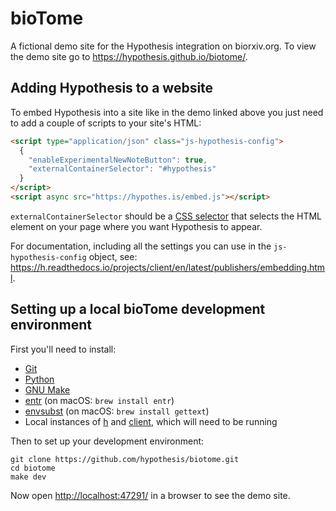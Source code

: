 bioTome
=======

A fictional demo site for the Hypothesis integration on biorxiv.org. To view the demo site go to <https://hypothesis.github.io/biotome/>.

Adding Hypothesis to a website
------------------------------

To embed Hypothesis into a site like in the demo linked above you just need to add a couple of scripts to your site's HTML:

```html
<script type="application/json" class="js-hypothesis-config">
  {
    "enableExperimentalNewNoteButton": true,
    "externalContainerSelector": "#hypothesis"
  }
</script>
<script async src="https://hypothes.is/embed.js"></script>
```

`externalContainerSelector` should be a [CSS selector](https://developer.mozilla.org/en-US/docs/Web/CSS/CSS_selectors) that selects the HTML element on your page where you want Hypothesis to appear.

For documentation, including all the settings you can use in the `js-hypothesis-config` object, see: <https://h.readthedocs.io/projects/client/en/latest/publishers/embedding.html>.

Setting up a local bioTome development environment
--------------------------------------------------

First you'll need to install:

* [Git](https://git-scm.com/)
* [Python](https://www.python.org/)
* [GNU Make](https://www.gnu.org/software/make/)
* [entr](https://eradman.com/entrproject/) (on macOS: `brew install entr`)
* [envsubst](https://www.gnu.org/software/gettext/manual/html_node/envsubst-Invocation.html) (on macOS: `brew install gettext`)
* Local instances of [h](https://github.com/hypothesis/h) and [client](https://github.com/hypothesis/client), which will need to be running

Then to set up your development environment:

```terminal
git clone https://github.com/hypothesis/biotome.git
cd biotome
make dev
```

Now open <http://localhost:47291/> in a browser to see the demo site.
